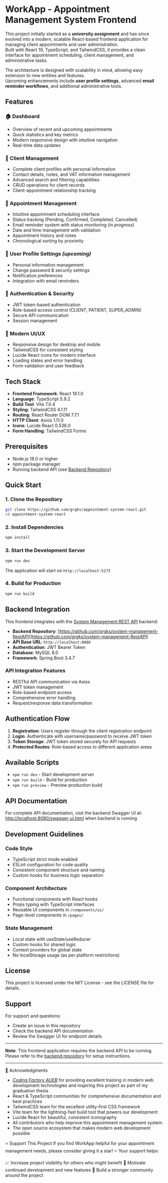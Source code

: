 # WorkApp - Appointment Management System Frontend

This project initially started as a **university assignment** and has since evolved into a modern, scalable React-based frontend application for managing client appointments and user administration.  
Built with React 19, TypeScript, and TailwindCSS, it provides a clean interface for appointment scheduling, client management, and administrative tasks.  

The architecture is designed with scalability in mind, allowing easy extension to new entities and features.  
Upcoming enhancements include **user profile settings**, advanced **email reminder workflows**, and additional administrative tools.

## Features

### 🏠 Dashboard
- Overview of recent and upcoming appointments
- Quick statistics and key metrics
- Modern responsive design with intuitive navigation
- Real-time data updates

### 👥 Client Management
- Complete client profiles with personal information
- Contact details, notes, and VAT information management
- Advanced search and filtering capabilities
- CRUD operations for client records
- Client-appointment relationship tracking

### 📅 Appointment Management
- Intuitive appointment scheduling interface
- Status tracking (Pending, Confirmed, Completed, Cancelled)
- Email reminder system with status monitoring *(in progress)*
- Date and time management with validation
- Appointment history and notes
- Chronological sorting by proximity

### 👤 User Profile Settings *(upcoming)*
- Personal information management
- Change password & security settings
- Notification preferences
- Integration with email reminders

### 🔐 Authentication & Security
- JWT token-based authentication
- Role-based access control (CLIENT, PATIENT, SUPER_ADMIN)
- Secure API communication
- Session management

### 📱 Modern UI/UX
- Responsive design for desktop and mobile
- TailwindCSS for consistent styling
- Lucide React icons for modern interface
- Loading states and error handling
- Form validation and user feedback

## Tech Stack

- **Frontend Framework**: React 19.1.0
- **Language**: TypeScript 5.9.2
- **Build Tool**: Vite 7.0.4
- **Styling**: TailwindCSS 4.1.11
- **Routing**: React Router DOM 7.7.1
- **HTTP Client**: Axios 1.11.0
- **Icons**: Lucide React 0.536.0
- **Form Handling**: TailwindCSS Forms

## Prerequisites

- Node.js 18.0 or higher
- npm package manager
- Running backend API (see [Backend Repository](https://github.com/grgks/system-management-RestAPI))

## Quick Start

### 1. Clone the Repository
```bash
git clone https://github.com/grgks/appointment-system-react.git
cd appointment-system-react
```
### 2. Install Dependencies
```bash
npm install
```

### 3. Start the Development Server
```bash
npm run dev
```

The application will start on `http://localhost:5173`

### 4. Build for Production
```bash
npm run build
```

## Backend Integration

This frontend integrates with the [System Management REST API](https://github.com/grgks/system-management-RestAPI) backend:

- **Backend Repository**: [https://github.com/grgks/system-management-RestAPI](https://github.com/grgks/system-management-RestAPI)
- **API Base URL**: `http://localhost:8080`
- **Authentication**: JWT Bearer Token
- **Database**: MySQL 8.0
- **Framework**: Spring Boot 3.4.7

### API Integration Features
- RESTful API communication via Axios
- JWT token management
- Role-based endpoint access
- Comprehensive error handling
- Request/response data transformation

## Authentication Flow

1. **Registration**: Users register through the client registration endpoint
2. **Login**: Authenticate with username/password to receive JWT token
3. **Token Storage**: JWT token stored securely for API requests
4. **Protected Routes**: Role-based access to different application areas

## Available Scripts

- `npm run dev` - Start development server
- `npm run build` - Build for production
- `npm run preview` - Preview production build

## API Documentation

For complete API documentation, visit the backend Swagger UI at:
[http://localhost:8080/swagger-ui.html](http://localhost:8080/swagger-ui.html) when backend is running


## Development Guidelines

### Code Style
- TypeScript strict mode enabled
- ESLint configuration for code quality
- Consistent component structure and naming
- Custom hooks for business logic separation

### Component Architecture
- Functional components with React hooks
- Props typing with TypeScript interfaces
- Reusable UI components in `/components/ui/`
- Page-level components in `/pages/`

### State Management
- Local state with useState/useReducer
- Custom hooks for shared logic
- Context providers for global state
- No localStorage usage (as per platform restrictions)

## License

This project is licensed under the MIT License - see the LICENSE file for details.

## Support

For support and questions:
- Create an issue in this repository
- Check the backend API documentation
- Review the Swagger UI for endpoint details

---
**Note**: This frontend application requires the backend API to be running. Please refer to the [backend repository](https://github.com/grgks/system-management-RestAPI) for setup instructions.

---
🙏 Acknowledgments

- *[Coding Factory AUEB](https://codingfactory.aueb.gr/)* for providing excellent training in modern web development technologies and inspiring this project as part of my graduation thesis
- React & TypeScript communities for comprehensive documentation and best practices
- TailwindCSS team for the excellent utility-first CSS framework
- Vite team for the lightning-fast build tool that powers our development
- Lucide React for beautiful, consistent iconography
- All contributors who help improve this appointment management system
- The open source ecosystem that makes modern web development possible

⭐ Support This Project
If you find WorkApp helpful for your appointment management needs, please consider giving it a star! ⭐
Your support helps:

📈 Increase project visibility for others who might benefit
🚀 Motivate continued development and new features
🤝 Build a stronger community around the project
